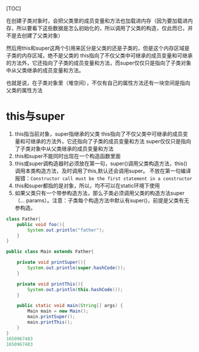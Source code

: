 [TOC]

在创建子类对象时，会把父类里的成员变量和方法也加载进内存（因为要加载进内存，所以要看下这些数据是怎么初始化的，所以调用了父类的构造，仅此而已，并不是去创建了父类对象）

然后用this和super这两个引用来区分是父类的还是子类的，<font coloer="red">但是这个内存区域是子类的内存区域，绝不是父类的</font>
this指向了不仅父类中可继承的成员变量和可继承的方法外，它还指向了子类的成员变量和方法，而super仅仅只是指向了子类对象中从父类继承的成员变量和方法。

也就是说，在子类对象里（堆空间），不仅有自己的属性方法还有一块空间是指向父类的属性方法

# this与super
1. this指当前对象，super指继承的父类
this指向了不仅父类中可继承的成员变量和可继承的方法外，它还指向了子类的成员变量和方法
super仅仅只是指向了子类对象中从父类继承的成员变量和方法
2. this和super不能同时出现在一个构造函数里面
3. this或super调构造器时必须放在第一句，super()调用父类构造方法，this() 调用本类构造方法，及时调用了this,默认还会调用super。
不放在第一句编译报错：`Constructor call must be the first statement in a constructor`
4. this和super都指的是对象，所以，均不可以在static环境下使用
5. 如果父类只有一个带参构造方法，那么子类必须调用父类的构造方法super（… params）。注意：子类每个构造方法中默认有super()，前提是父类有无参构造。

```java
class Father{
    public void foo(){
        System.out.println("father");
    }
}

public class Main extends Father{

    private void printSuper(){
        System.out.println(super.hashCode());
    }

    private void printThis(){
        System.out.println(this.hashCode());
    }

    public static void main(String[] args) {
        Main main = new Main();
        main.printSuper();
        main.printThis();
    }
}
1650967483
1650967483
```